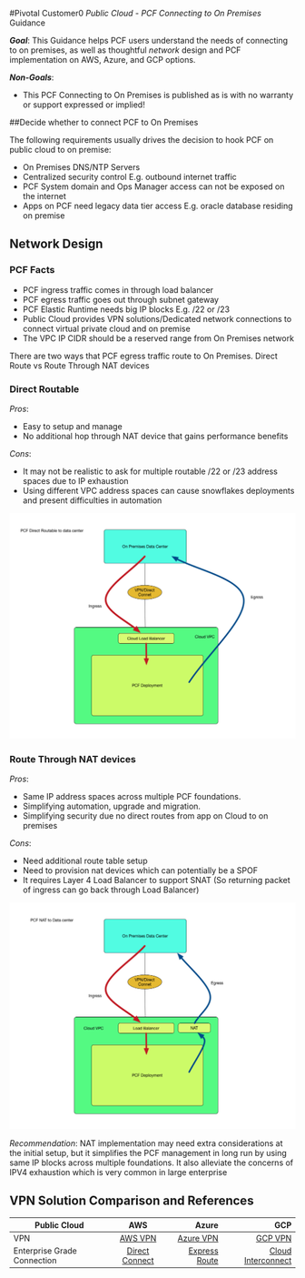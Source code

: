 #Pivotal Customer0 _Public Cloud - PCF Connecting to On Premises_ Guidance

*__Goal__*:  This Guidance helps PCF users understand the needs of connecting to on premises, as well as thoughtful _network_ design and PCF implementation on AWS, Azure, and GCP options.

*__Non-Goals__*:

- This PCF Connecting to On Premises is published as is with no warranty or support expressed or implied!

##Decide whether to connect PCF to On Premises

The following requirements usually drives the decision to hook PCF on public cloud to on premise:

* On Premises DNS/NTP Servers
* Centralized security control E.g. outbound internet traffic
* PCF System domain and Ops Manager access can not be exposed on the internet
* Apps on PCF need legacy data tier access E.g. oracle database residing on premise

## Network Design


### PCF Facts
* PCF ingress traffic comes in through load balancer
* PCF egress traffic goes out through subnet gateway
* PCF Elastic Runtime needs big IP blocks E.g. /22 or /23
* Public Cloud provides VPN solutions/Dedicated network connections to connect virtual private cloud and on premise
* The VPC IP CIDR should be a reserved range from On Premises network

There are two ways that PCF egress traffic route to On Premises. Direct Route vs Route Through NAT devices

### Direct Routable

_Pros_:

* Easy to setup and manage
* No additional hop through NAT device that gains performance benefits

_Cons_:

* It may not be realistic to ask for multiple routable /22 or /23 address spaces due to IP exhaustion
* Using different VPC address spaces can cause snowflakes deployments and present difficulties in automation

![Direct Route](../static/onpremises/images/direct_routable.png)

### Route Through NAT devices

_Pros_:

* Same IP address spaces across multiple PCF foundations.
* Simplifying automation, upgrade and migration.
* Simplifying security due no direct routes from app on Cloud to on premises

_Cons_:

* Need additional route table setup
* Need to provision nat devices which can potentially be a SPOF
* It requires Layer 4 Load Balancer to support SNAT (So returning packet of ingress can go back through Load Balancer)


![NAT](../static/onpremises/images/nat_route.png)

_Recommendation_: NAT implementation may need extra considerations at the initial setup, but it simplifies the PCF management in long run by using same IP blocks across multiple foundations. It also alleviate the concerns of IPV4 exhaustion which is very common in large enterprise

## VPN Solution Comparison and References

| Public Cloud        | AWS           | Azure  |GCP|
| ------------- |:-------------:| -----:|-----:|
| VPN      | [AWS VPN](http://docs.aws.amazon.com/AmazonVPC/latest/UserGuide/vpn-connections.html) |[Azure VPN](https://docs.microsoft.com/en-us/azure/vpn-gateway/vpn-gateway-site-to-site-create) | [GCP VPN](https://cloud.google.com/compute/docs/vpn/overview) |
| Enterprise Grade Connection  | [Direct Connect](https://aws.amazon.com/directconnect/)| [Express Route](https://azure.microsoft.com/en-us/services/expressroute/)| [Cloud Interconnect](https://cloud.google.com/interconnect/)|
